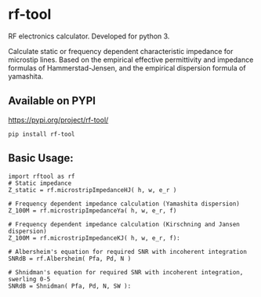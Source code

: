 # rf-tool
RF electronics calculator.
Developed for python 3.

Calculate static or frequency dependent characteristic impedance for microstip lines.
Based on the empirical effective permittivity and impedance formulas of Hammerstad-Jensen, and the empirical dispersion formula of yamashita.

## Available on PYPI
https://pypi.org/project/rf-tool/
```
pip install rf-tool
```

## Basic Usage:
```
import rftool as rf
# Static impedance
Z_static = rf.microstripImpedanceHJ( h, w, e_r )

# Frequency dependent impedance calculation (Yamashita dispersion)
Z_100M = rf.microstripImpedanceYa( h, w, e_r, f)

# Frequency dependent impedance calculation (Kirschning and Jansen dispersion)
Z_100M = rf.microstripImpedanceKJ( h, w, e_r, f):

# Albersheim's equation for required SNR with incoherent integration
SNRdB = rf.Albersheim( Pfa, Pd, N )

# Shnidman's equation for required SNR with incoherent integration, swerling 0-5
SNRdB = Shnidman( Pfa, Pd, N, SW ):
```
